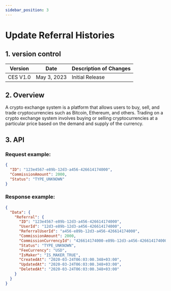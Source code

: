 ```yaml
---
sidebar_position: 3
---
```


# Update Referral Histories

## 1. version control

| Version  | Date        | Description of Changes |
| -------- | ----------- | ---------------------- |
| CES V1.0 | May 3, 2023 | Initial Release        |

## 2. Overview

A crypto exchange system is a platform that allows users to buy, sell, and trade cryptocurrencies such as Bitcoin, Ethereum, and others. Trading on a crypto exchange system involves buying or selling cryptocurrencies at a particular price based on the demand and supply of the currency.


## 3. API

### Request example:

```json
{
  "ID": "123e4567-e89b-12d3-a456-426614174000",
  "CommissionAmount": 2000,
  "Status": "TYPE_UNKNOWN"
}
```
### Response example:

```json
{
  "Data": {
    "Referral": {
      "ID": "123e4567-e89b-12d3-a456-426614174000",
      "UserId": "12d3-e89b-12d3-a456-426614174000",
      "ReferralUserId": "a456-e89b-12d3-a456-426614174000",
      "CommissionAmount": 2000,
      "CommissionCurrencyId": "426614174000-e89b-12d3-a456-426614174000",
      "Status": "TYPE_UNKNOWN",
      "FeeCurrency": "USD",
      "IsMaker": "IS_MAKER_TRUE",
      "CreatedAt": "2020-03-24T06:03:00.348+03:00",
      "UpdatedAt": "2020-03-24T06:03:00.348+03:00",
      "DeletedAt": "2020-03-24T06:03:00.348+03:00"
    }
  }
}
```